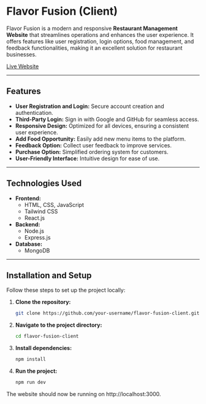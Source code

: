 # Flavor Fusion (Client)

Flavor Fusion is a modern and responsive **Restaurant Management Website** that streamlines operations and enhances the user experience. It offers features like user registration, login options, food management, and feedback functionalities, making it an excellent solution for restaurant businesses.

[Live Website](https://flavor-fusion-11.surge.sh/)

---

## Features

- **User Registration and Login:** Secure account creation and authentication.
- **Third-Party Login:** Sign in with Google and GitHub for seamless access.
- **Responsive Design:** Optimized for all devices, ensuring a consistent user experience.
- **Add Food Opportunity:** Easily add new menu items to the platform.
- **Feedback Option:** Collect user feedback to improve services.
- **Purchase Option:** Simplified ordering system for customers.
- **User-Friendly Interface:** Intuitive design for ease of use.

---

## Technologies Used

- **Frontend:**
  - HTML, CSS, JavaScript
  - Tailwind CSS
  - React.js
- **Backend:**
  - Node.js
  - Express.js
- **Database:**
  - MongoDB

---

## Installation and Setup

Follow these steps to set up the project locally:

1. **Clone the repository:**
   ```bash
   git clone https://github.com/your-username/flavor-fusion-client.git

2. **Navigate to the project directory:**
   ```bash
   cd flavor-fusion-client

3. **Install dependencies:**
    ```bash
    npm install
4. **Run the project:**
    ```bash
    npm run dev
The website should now be running on http://localhost:3000.


